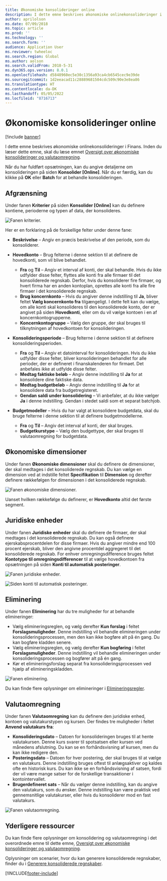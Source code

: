 ```yaml
---
title: Økonomiske konsolideringer online
description: I dette emne beskrives økonomiske onlinekonsolideringer i Finans.
author: aprilolson
ms.date: 07/09/2018
ms.topic: article
ms.prod: ''
ms.technology: ''
ms.search.form: ''
audience: Application User
ms.reviewer: twheeloc
ms.search.region: Global
ms.author: aolson
ms.search.validFrom: 2018-5-31
ms.dyn365.ops.version: 8.0.1
ms.openlocfilehash: d5848960ec5e30c1356a93ca4cb6545cec9e39de
ms.sourcegitcommit: 1d2eeacad11c28889681504cdc509c90e3e8ea86
ms.translationtype: HT
ms.contentlocale: da-DK
ms.lasthandoff: 05/05/2022
ms.locfileid: "8716713"
---
```

# <a name="online-financial-consolidations"></a>Økonomiske konsolideringer online

[!include [banner](../includes/banner.md)]

I dette emne beskrives økonomiske onlinekonsolideringer i Finans. Inden du læser dette emne, skal du læse emnet [Oversigt over økonomiske konsolideringer og valutaomregning](financial-consolidations-currency-translation.md).

Når du har fuldført opsætningen, kan du angive detaljerne om konsolideringen på siden **Konsolider [Online]**. Når du er færdig, kan du klikke på **OK** eller **Batch** for at behandle konsolideringen.

## <a name="criteria"></a>Afgrænsning
Under fanen **Kriterier** på siden **Konsolider [Online]** kan du definere kontiene, perioderne og typen af data, der konsolideres.

![Fanen kriterier.](./media/criteria-consolidate-online.png "Fanen kriterier")

Her er en forklaring på de forskellige felter under denne fane:

- **Beskrivelse** – Angiv en præcis beskrivelse af den periode, som du konsoliderer.
- **Hovedkonto** – Brug felterne i denne sektion til at definere de hovedkonti, som vil blive behandlet.

    - **Fra** og **Til** – Angiv et interval af konti, der skal behandle. Hvis du ikke udfylder disse felter, flyttes alle konti fra alle firmaer til det konsoliderede regnskab. Derfor, hvis du konsoliderer fire firmaer, og hvert firma har en anden kontoplan, oprettes alle konti fra alle fire firmaer i det konsoliderede regnskab.
    - **Brug koncernkonto** – Hvis du angiver denne indstilling til **Ja**, bliver feltet **Vælg koncernkonto fra** tilgængeligt. I dette felt kan du vælge, om alle konti skal konsolideres til den konsoliderede konto, der er angivet på siden **Hovedkonti**, eller om du vil vælge kontoen i en af koncernkontogrupperne.
    - **Koncernkontogruppe** – Vælg den gruppe, der skal bruges til tilknytningen af hovedkontoen for konsolideringen.

- **Konsolideringsperiode** – Brug felterne i denne sektion til at definere konsolideringsperioden.

    - **Fra** og **Til** – Angiv et datointerval for konsolideringen. Hvis du ikke udfylder disse felter, bliver konsolideringen behandlet for alle perioder, der er defineret i finanskalenderen for firmaet. Det anbefales ikke at udfylde disse felter.
    - **Medtag faktiske beløb** – Angiv denne indstilling til **Ja** for at konsolidere dine faktiske data.
    - **Medtag budgetbeløb** – Angiv denne indstilling til **Ja** for at konsolidere data fra budgetregisteret.
    - **Gendan saldi under konsolidering** – Vi anbefaler, at du ikke vælger **Ja** i denne indstilling. Gendan i stedet saldi som et separat batchjob.

- **Budgetmodeller** – Hvis du har valgt at konsolidere budgetdata, skal du bruge felterne i denne sektion til at definere budgetmodellerne.

    - **Fra** og **Til** – Angiv det interval af konti, der skal bruges.
    - **Budgetkurstype** – Vælg den budgettype, der skal bruges til valutaomregning for budgetdata.

## <a name="financial-dimensions"></a>Økonomiske dimensioner
Under fanen **Økonomiske dimensioner** skal du definere de dimensioner, der skal medtages i det konsoliderede regnskab. Du kan vælge en dimension ved at indstille feltet **Specifikation** til **Dimension** og derefter definere rækkefølgen for dimensionen i det konsoliderede regnskab.

![Fanen økonomiske dimensioner.](./media/financial-dimensions-cons.png "Fanen økonomiske dimensioner")

Uanset hvilken rækkefølge du definerer, er **Hovedkonto** altid det første segment.

## <a name="legal-entities"></a>Juridiske enheder
Under fanen **Juridiske enheder** skal du definere de firmaer, der skal medtages i det konsoliderede regnskab. Du kan også definere ejerskabsprocentdelen for disse firmaer. Hvis du angiver mindre end 100 procent ejerskab, bliver den angivne procentdel aggregeret til det konsoliderede regnskab. For enhver omregningsdifference bruges feltet **Kontotype til omregningsdifferencer** til at vælge hovedkontoen fra opsætningen på siden **Konti til automatisk posteringer**.

![Fanen juridiske enheder.](./media/legal-entities-cons.png "Fanen juridiske enheder")

![Siden konti til automatisk posteringer.](./media/accounts-for-automatic-cons.png "Siden konti til automatisk posteringer")

## <a name="elimination"></a>Eliminering
Under fanen **Eliminering** har du tre muligheder for at behandle elimineringer:

- Vælg elimineringsreglen, og vælg derefter **Kun forslag** i feltet **Forslagsmuligheder**. Denne indstilling vil behandle elimineringen under konsolideringsprocessen, men den kan ikke bogføre alt på én gang. Du kan bogføre kladden senere.
- Vælg elimineringsreglen, og vælg derefter **Kun bogføring** i feltet **Forslagsmuligheder**. Denne indstilling vil behandle elimineringen under konsolideringsprocessen og bogfører alt på én gang.
- Kør et elimineringsforslag separat fra konsolideringsprocessen ved hjælp af elimineringskladden.

![Fanen eliminering.](./media/elimination-cons-onl.png "Fanen eliminering")

Du kan finde flere oplysninger om elimineringer i [Elimineringsregler](./elimination-rules.md).

## <a name="currency-translation"></a>Valutaomregning
Under fanen **Valutaomregning** kan du definere den juridiske enhed, kontoen og valutakurstypen og kursen. Der findes tre muligheder i feltet **Anvend valutakurs fra**:

- **Konsolideringsdato** – Datoen for konsolideringen bruges til at hente valutakursen. Denne kurs svarer til spotsatsen eller kursen ved månedens afslutning. Du kan se en forhåndsvisning af kursen, men du kan ikke redigere den.
- **Posteringsdato** – Datoen for hver postering, der skal bruges til at vælge en valutakurs. Denne indstilling bruges oftest til anlægsaktiver og kaldes ofte en historisk kurs. Du kan ikke se en forhåndsvisning af satsen, fordi der vil være mange satser for de forskellige transaktioner i kontointervallet.
- **Brugerdefineret sats** – Når du vælger denne indstilling, kan du angive den valutakurs, som du ønsker. Denne indstilling kan være praktisk ved gennemsnitlige valutakurser, eller hvis du konsoliderer mod en fast valutakurs.

![Fanen valutaomregning.](./media/currency-translation-cons-online.png "Fanen valutaomregning")

## <a name="additional-resources"></a>Yderligere ressourcer

Du kan finde flere oplysninger om konsolidering og valutaomregning i det overordnede emne til dette emne, [Oversigt over økonomiske konsolideringer og valutaomregning](./financial-consolidations-currency-translation.md).

Oplysninger om scenarier, hvor du kan generere konsoliderede regnskaber, finder du i [Generere konsoliderede regnskaber](./generating-consolidated-financial-statements.md).


[!INCLUDE[footer-include](../../includes/footer-banner.md)]

